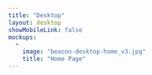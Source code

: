 ```yaml
---
title: "Desktop"
layout: desktop
showMobileLink: false
mockups:
  -
    image: "beacon-desktop-home_v3.jpg"
    title: "Home Page"
---
```

